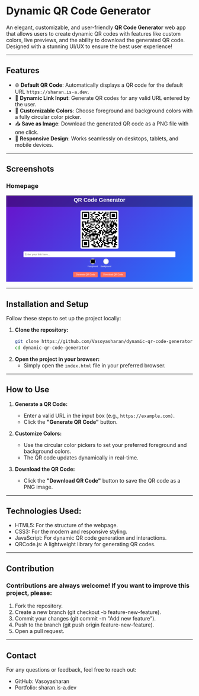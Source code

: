 # Dynamic QR Code Generator

An elegant, customizable, and user-friendly **QR Code Generator** web app that allows users to create dynamic QR codes with features like custom colors, live previews, and the ability to download the generated QR code. Designed with a stunning UI/UX to ensure the best user experience!

---

## Features
- 🌐 **Default QR Code**: Automatically displays a QR code for the default URL `https://sharan.is-a.dev`.
- 🔗 **Dynamic Link Input**: Generate QR codes for any valid URL entered by the user.
- 🎨 **Customizable Colors**: Choose foreground and background colors with a fully circular color picker.
- 📥 **Save as Image**: Download the generated QR code as a PNG file with one click.
- 🚀 **Responsive Design**: Works seamlessly on desktops, tablets, and mobile devices.

---

## Screenshots
### Homepage
![QR Code Generator](./Home.png)

---

## Installation and Setup
Follow these steps to set up the project locally:

1. **Clone the repository:**
   ```bash
   git clone https://github.com/Vasoyasharan/dynamic-qr-code-generator.git
   cd dynamic-qr-code-generator

2. **Open the project in your browser:**
   - Simply open the `index.html` file in your preferred browser.

--- 

## How to Use

1. **Generate a QR Code:**

   - Enter a valid URL in the input box (e.g., `https://example.com)`.
   - Click the **"Generate QR Code"** button.

2. **Customize Colors:**

   - Use the circular color pickers to set your preferred foreground and background colors.
   - The QR code updates dynamically in real-time.

3. **Download the QR Code:**

   - Click the **"Download QR Code"** button to save the QR code as a PNG image.

---

## **Technologies Used:**

   - HTML5: For the structure of the webpage.
   - CSS3: For the modern and responsive styling.
   - JavaScript: For dynamic QR code generation and interactions.
   - QRCode.js: A lightweight library for generating QR codes.


---

## **Contribution**
### Contributions are always welcome! If you want to improve this project, please:

  1. Fork the repository.
  2. Create a new branch (git checkout -b feature-new-feature).
  3. Commit your changes (git commit -m "Add new feature").
  4. Push to the branch (git push origin feature-new-feature).
  5. Open a pull request.

---

## **Contact**

For any questions or feedback, feel free to reach out:

  - GitHub: Vasoyasharan
  - Portfolio: sharan.is-a.dev
